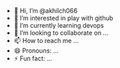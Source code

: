 - 👋 Hi, I’m @akhilch066
- 👀 I’m interested in play with github
- 🌱 I’m currently learning devops  
- 💞️ I’m looking to collaborate on ...
- 📫 How to reach me ...
- 😄 Pronouns: ...
- ⚡ Fun fact: ...

<!---
akhilch066/akhilch066 is a ✨ special ✨ repository because its `README.md` (this file) appears on your GitHub profile.
You can click the Preview link to take a look at your changes.
--->
